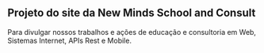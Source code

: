 ## Projeto do site da New Minds School and Consult

Para divulgar nossos trabalhos e ações de educação e consultoria em Web, Sistemas Internet, APIs Rest e Mobile.
